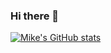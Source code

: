 ### Hi there 👋

<!--
**Mikemupararano/Mikemupararano** is a ✨ _special_ ✨ repository because its `README.md` (this file) appears on your GitHub profile.

Here are some ideas to get you started:

- 🔭 I’m currently working on ...
- 🌱 I’m currently learning ...
- 👯 I’m looking to collaborate on ...
- 🤔 I’m looking for help with ...
- 💬 Ask me about ...
- 📫 How to reach me: ...
- 😄 Pronouns: ...
- ⚡ Fun fact: ...
-->
[![Mike's GitHub stats](https://github-readme-stats.vercel.app/api?username=anuraghazra)](https://github.com/anuraghazra/github-readme-stats)
